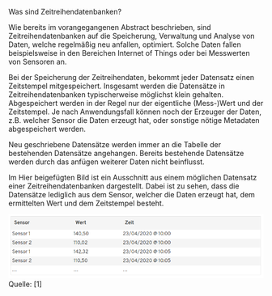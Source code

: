 Was sind Zeitreihendatenbanken?

Wie bereits im vorangegangenen Abstract beschrieben, sind Zeitreihendatenbanken auf die Speicherung, Verwaltung und Analyse von Daten, welche regelmäßig neu anfallen, optimiert. Solche Daten fallen beispielsweise in den Bereichen Internet of Things oder bei Messwerten von Sensoren an.

Bei der Speicherung der Zeitreihendaten, bekommt jeder Datensatz einen Zeitstempel mitgespeichert. Insgesamt werden die Datensätze in Zeitreihendatenbanken typischerweise möglichst klein gehalten. Abgespeichert werden in der Regel nur der eigentliche (Mess-)Wert und der Zeitstempel. Je nach Anwendungsfall können noch der Erzeuger der Daten, z.B. welcher Sensor die Daten erzeugt hat, oder sonstige nötige Metadaten abgespeichert werden.

Neu geschriebene Datensätze werden immer an die Tabelle der bestehenden Datensätze angehangen. Bereits bestehende Datensätze werden durch das anfügen weiterer Daten nicht beinflusst.

Im Hier beigefügten Bild ist ein Ausschnitt aus einem möglichen Datensatz einer Zeitreihendatenbanken dargestellt. Dabei ist zu sehen, dass die Datensätze lediglich aus dem Sensor, welcher die Daten erzeugt hat, dem ermittelten Wert und dem Zeitstempel besteht.

![Zeitreihendatenbank](influxdb\assets\Zeitreihendatenbank_Ausschnitt.png)
Quelle: [1]
